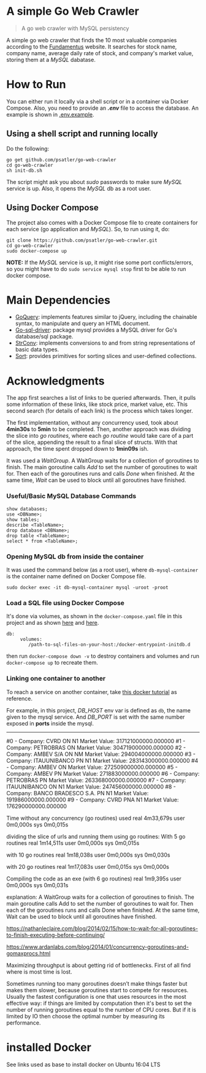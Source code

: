 # A simple Go Web Crawler

> A go web crawler with MySQL persistency

A simple go web crawler that finds the 10 most valuable companies according to the [Fundamentus](https://www.fundamentus.com.br/detalhes.php) website. It searches for stock name, company name, average daily rate of stock, and company's market value, storing them at a _MySQL_ dabatase.

# How to Run

You can either run it locally via a shell script or in a container via Docker Compose. Also, you need to provide an **_.env_** file to access the database. An example is shown in [.env.example]().

## Using a shell script and running locally

Do the following:

```
go get github.com/psatler/go-web-crawler
cd go-web-crawler
sh init-db.sh
```

The script might ask you about _sudo_ passwords to make sure _MySQL_ service is up. Also, it opens the _MySQL_ db as a root user.

## Using Docker Compose

The project also comes with a Docker Compose file to create containers for each service (go application and _MySQL_). So, to run using it, do:

```
git clone https://github.com/psatler/go-web-crawler.git
cd go-web-crawler
sudo docker-compose up
```

**NOTE:** If the _MySQL_ service is up, it might rise some port conflicts/errors, so you might have to do `sudo service mysql stop` first to be able to run docker compose.

# Main Dependencies

- [GoQuery](https://godoc.org/github.com/PuerkitoBio/goquery): implements features similar to jQuery, including the chainable syntax, to manipulate and query an HTML document.
- [Go-sql-driver](https://godoc.org/github.com/go-sql-driver/mysql): package mysql provides a MySQL driver for Go's database/sql package.
- [StrConv](https://godoc.org/strconv): implements conversions to and from string representations of basic data types.
- [Sort](https://godoc.org/sort#example-Slice): provides primitives for sorting slices and user-defined collections.

# Acknowledgments

The app first searches a list of links to be queried afterwards. Then, it pulls some information of these links, like stock price, market value, etc. This second search (for details of each link) is the process which takes longer.

The first implementation, without any concurrency used, took about **4min30s** to **5min** to be completed. Then, another approach was dividing the slice into _go routines_, where each _go routine_ would take care of a part of the slice, appending the result to a final slice of structs. With that approach, the time spent dropped down to **1min09s** ish.

It was used a _WaitGroup_. A WaitGroup waits for a collection of goroutines to finish. The main goroutine calls _Add_ to set the number of goroutines to wait for. Then each of the goroutines runs and calls _Done_ when finished. At the same time, _Wait_ can be used to block until all goroutines have finished.

### Useful/Basic MySQL Database Commands

```
show databases;
use <DBName>;
show tables;
describe <TableName>;
drop database <DBName>;
drop table <TableName>;
select * from <TableName>;
```

### Opening MySQL db from inside the container

It was used the command below (as a root user), where `db-mysql-container` is the container name defined on Docker Compose file.

```
sudo docker exec -it db-mysql-container mysql -uroot -proot
```

### Load a SQL file using Docker Compose

It's done via volumes, as shown in the `docker-compose.yaml` file in this project and as shown [here](https://stackoverflow.com/questions/44533534/docker-how-to-use-sql-file-in-directory) and [here](https://gist.github.com/onjin/2dd3cc52ef79069de1faa2dfd456c945).

```
db:
     volumes:
        /path-to-sql-files-on-your-host:/docker-entrypoint-initdb.d
```

then run `docker-compose down -v` to destroy containers and volumes and run `docker-compose up` to recreate them.

### Linking one container to another

To reach a service on another container, take [this docker tutorial](https://docs.docker.com/compose/networking/) as reference.

For example, in this project, _DB_HOST_ env var is defined as `db`, the name given to the mysql service. And _DB_PORT_ is set with the same number exposed in **ports** inside the mysql.

---

#0 - Company: CVRD ON N1
Market Value: 317121000000.000000
#1 - Company: PETROBRAS ON
Market Value: 304719000000.000000
#2 - Company: AMBEV S/A ON NM
Market Value: 294004000000.000000
#3 - Company: ITAUUNIBANCO PN N1
Market Value: 283143000000.000000
#4 - Company: AMBEV ON
Market Value: 272509000000.000000
#5 - Company: AMBEV PN
Market Value: 271883000000.000000
#6 - Company: PETROBRAS PN
Market Value: 263368000000.000000
#7 - Company: ITAUUNIBANCO ON N1
Market Value: 247456000000.000000
#8 - Company: BANCO BRADESCO S.A. PN N1
Market Value: 191986000000.000000
#9 - Company: CVRD PNA N1
Market Value: 176290000000.000000

Time without any concurrency (go routines) used
real 4m33,679s
user 0m0,000s
sys 0m0,015s

dividing the slice of urls and running them using go routines:
With 5 go routines
real 1m14,511s
user 0m0,000s
sys 0m0,015s

with 10 go routines
real 1m18,038s
user 0m0,000s
sys 0m0,030s

with 20 go routines
real 1m17,083s
user 0m0,015s
sys 0m0,000s

Compiling the code as an exe (with 6 go routines)
real 1m9,395s
user 0m0,000s
sys 0m0,031s

explanation:
A WaitGroup waits for a collection of goroutines to finish. The main goroutine calls Add to set the number of goroutines to wait for. Then each of the goroutines runs and calls Done when finished. At the same time, Wait can be used to block until all goroutines have finished.

https://nathanleclaire.com/blog/2014/02/15/how-to-wait-for-all-goroutines-to-finish-executing-before-continuing/

https://www.ardanlabs.com/blog/2014/01/concurrency-goroutines-and-gomaxprocs.html

Maximizing throughput is about getting rid of bottlenecks. First of all find where is most time is lost.

Sometimes running too many goroutines doesn’t make things faster but makes them slower, because goroutines start to compete for resources. Usually the fastest configuration is one that uses resources in the most effective way: if things are limited by computation then it's best to set the number of running goroutines equal to the number of CPU cores. But if it is limited by IO then choose the optimal number by measuring its performance.

# installed Docker

See links used as base to install docker on Ubuntu 16:04 LTS
